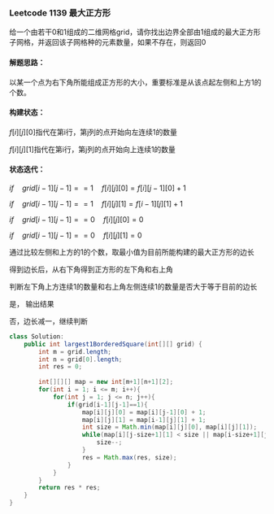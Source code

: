 ### Leetcode 1139 最大正方形

给一个由若干0和1组成的二维网格grid，请你找出边界全部由1组成的最大正方形子网格，并返回该子网格种的元素数量，如果不存在，则返回0



#### 解题思路：

以某一个点为右下角所能组成正方形的大小，重要标准是从该点起左侧和上方1的个数。

#### 构建状态：

$f[i][j][0]$指代在第i行，第j列的点开始向左连续1的数量

$f[i][j][1]$指代在第i行，第j列的点开始向上连续1的数量

#### 状态迭代：

$if \quad grid[i-1][j-1] ==1 \quad  f[i][j][0] = f[i][j-1][0] + 1$

$if \quad grid[i-1][j-1] ==1 \quad f[i][j][1] = f[i-1][j][1] + 1$

$if \quad grid[i-1][j-1] ==0 \quad  f[i][j][0] = 0$

$if \quad grid[i-1][j-1] ==0 \quad  f[i][j][1] = 0$



通过比较左侧和上方的1的个数，取最小值为目前所能构建的最大正方形的边长

得到边长后，从右下角得到正方形的左下角和右上角

判断左下角上方连续1的数量和右上角左侧连续1的数量是否大于等于目前的边长

是， 输出结果

否，边长减一，继续判断

```java
class Solution:
	public int largest1BorderedSquare(int[][] grid) {
		int m = grid.length;
        int n = grid[0].length;
        int res = 0;
        
        int[][][] map = new int[m+1][n+1][2];
        for(int i = 1; i <= m; i++){
            for(int j = 1; j <= n; j++){
                if(grid[i-1][j-1]==1){
                    map[i][j][0] = map[i][j-1][0] + 1;
                    map[i][j][1] = map[i-1][j][1] + 1;
                    int size = Math.min(map[i][j][0], map[i][j][1]);
                    while(map[i][j-size+1][1] < size || map[i-size+1][j][0] < size){
                        size--;
                    }
					res = Math.max(res, size);
                }
            }
        }
        return res * res;
    }
}
```

